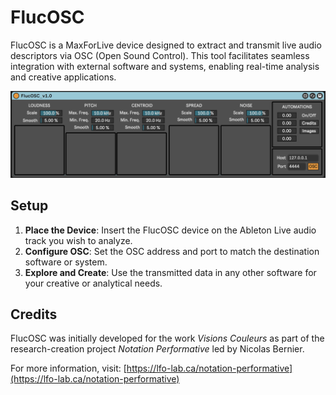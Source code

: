 # FlucOSC

FlucOSC is a MaxForLive device designed to extract and transmit live audio descriptors via OSC (Open Sound Control). This tool facilitates seamless integration with external software and systems, enabling real-time analysis and creative applications.

![Device](device.png)

## Setup

1. **Place the Device**: Insert the FlucOSC device on the Ableton Live audio track you wish to analyze.
2. **Configure OSC**: Set the OSC address and port to match the destination software or system.
3. **Explore and Create**: Use the transmitted data in any other software for your creative or analytical needs.

## Credits

FlucOSC was initially developed for the work *Visions Couleurs* as part of the research-creation project *Notation Performative* led by Nicolas Bernier. 

For more information, visit: [https://lfo-lab.ca/notation-performative](https://lfo-lab.ca/notation-performative)
